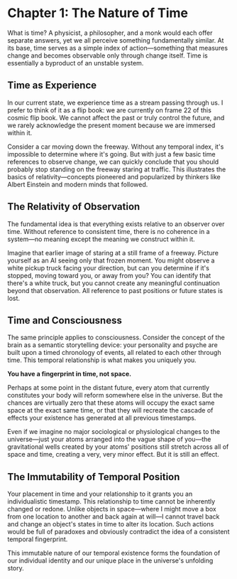 # Chapter 1: The Nature of Time

What is time? A physicist, a philosopher, and a monk would each offer separate answers, yet we all perceive something fundamentally similar. At its base, time serves as a simple index of action—something that measures change and becomes observable only through change itself. Time is essentially a byproduct of an unstable system.

## Time as Experience

In our current state, we experience time as a stream passing through us. I prefer to think of it as a flip book: we are currently on frame 22 of this cosmic flip book. We cannot affect the past or truly control the future, and we rarely acknowledge the present moment because we are immersed within it.

Consider a car moving down the freeway. Without any temporal index, it's impossible to determine where it's going. But with just a few basic time references to observe change, we can quickly conclude that you should probably stop standing on the freeway staring at traffic. This illustrates the basics of relativity—concepts pioneered and popularized by thinkers like Albert Einstein and modern minds that followed.

## The Relativity of Observation

The fundamental idea is that everything exists relative to an observer over time. Without reference to consistent time, there is no coherence in a system—no meaning except the meaning we construct within it.

Imagine that earlier image of staring at a still frame of a freeway. Picture yourself as an AI seeing only that frozen moment. You might observe a white pickup truck facing your direction, but can you determine if it's stopped, moving toward you, or away from you? You can identify that there's a white truck, but you cannot create any meaningful continuation beyond that observation. All reference to past positions or future states is lost.

## Time and Consciousness

The same principle applies to consciousness. Consider the concept of the brain as a semantic storytelling device: your personality and psyche are built upon a timed chronology of events, all related to each other through time. This temporal relationship is what makes you uniquely you.

**You have a fingerprint in time, not space.**

Perhaps at some point in the distant future, every atom that currently constitutes your body will reform somewhere else in the universe. But the chances are virtually zero that these atoms will occupy the exact same space at the exact same time, or that they will recreate the cascade of effects your existence has generated at all previous timestamps.

Even if we imagine no major sociological or physiological changes to the universe—just your atoms arranged into the vague shape of you—the gravitational wells created by your atoms' positions still stretch across all of space and time, creating a very, very minor effect. But it is still an effect.

## The Immutability of Temporal Position

Your placement in time and your relationship to it grants you an individualistic timestamp. This relationship to time cannot be inherently changed or redone. Unlike objects in space—where I might move a box from one location to another and back again at will—I cannot travel back and change an object's states in time to alter its location. Such actions would be full of paradoxes and obviously contradict the idea of a consistent temporal fingerprint.

This immutable nature of our temporal existence forms the foundation of our individual identity and our unique place in the universe's unfolding story.
